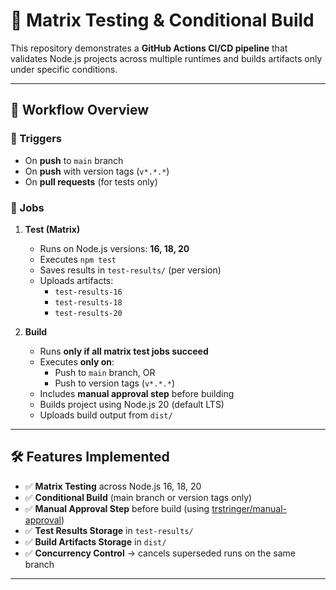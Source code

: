 # 🚀 Matrix Testing & Conditional Build

This repository demonstrates a **GitHub Actions CI/CD pipeline** that validates Node.js projects across multiple runtimes and builds artifacts only under specific conditions.

---

## 📌 Workflow Overview

### 🔹 Triggers
- On **push** to `main` branch  
- On **push** with version tags (`v*.*.*`)  
- On **pull requests** (for tests only)

### 🔹 Jobs
1. **Test (Matrix)**
   - Runs on Node.js versions: **16, 18, 20**
   - Executes `npm test`
   - Saves results in `test-results/` (per version)
   - Uploads artifacts:
     - `test-results-16`
     - `test-results-18`
     - `test-results-20`

2. **Build**
   - Runs **only if all matrix test jobs succeed**
   - Executes **only on**:
     - Push to `main` branch, OR  
     - Push to version tags (`v*.*.*`)
   - Includes **manual approval step** before building
   - Builds project using Node.js 20 (default LTS)
   - Uploads build output from `dist/`

---

## 🛠 Features Implemented
- ✅ **Matrix Testing** across Node.js 16, 18, 20  
- ✅ **Conditional Build** (main branch or version tags only)  
- ✅ **Manual Approval Step** before build (using [trstringer/manual-approval](https://github.com/trstringer/manual-approval))  
- ✅ **Test Results Storage** in `test-results/`  
- ✅ **Build Artifacts Storage** in `dist/`  
- ✅ **Concurrency Control** → cancels superseded runs on the same branch  

---

